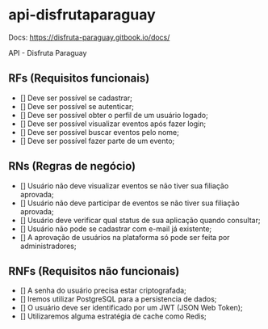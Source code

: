 # api-disfrutaparaguay

Docs: https://disfruta-paraguay.gitbook.io/docs/

API - Disfruta Paraguay

## RFs (Requisitos funcionais)

- [] Deve ser possível se cadastrar;
- [] Deve ser possível se autenticar;
- [] Deve ser possível obter o perfil de um usuário logado;
- [] Deve ser possível visualizar eventos após fazer login;
- [] Deve ser possível buscar eventos pelo nome;
- [] Deve ser possível fazer parte de um evento;

## RNs (Regras de negócio)

- [] Usuário não deve visualizar eventos se não tiver sua filiação aprovada;
- [] Usuário não deve participar de eventos se não tiver sua filiação aprovada;
- [] Usuário deve verificar qual status de sua aplicação quando consultar;
- [] Usuário não pode se cadastrar com e-mail já existente;
- [] A aprovação de usuários na plataforma só pode ser feita por administradores;

## RNFs (Requisitos não funcionais)

- [] A senha do usuário precisa estar criptografada;
- [] Iremos utilizar PostgreSQL para a persistencia de dados;
- [] O usuário deve ser identificado por um JWT (JSON Web Token);
- [] Utilizaremos alguma estratégia de cache como Redis;
